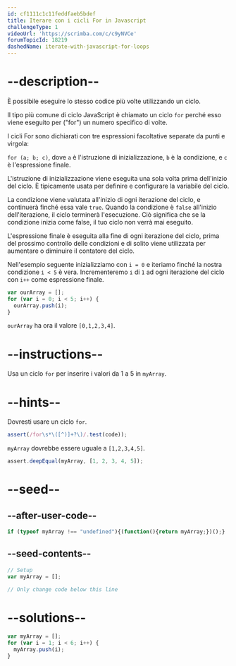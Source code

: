 ```yaml
---
id: cf1111c1c11feddfaeb5bdef
title: Iterare con i cicli For in Javascript
challengeType: 1
videoUrl: 'https://scrimba.com/c/c9yNVCe'
forumTopicId: 18219
dashedName: iterate-with-javascript-for-loops
---
```


# --description--

È possibile eseguire lo stesso codice più volte utilizzando un ciclo.

Il tipo più comune di ciclo JavaScript è chiamato un ciclo `for` perché esso viene eseguito per ("for") un numero specifico di volte.

I cicli For sono dichiarati con tre espressioni facoltative separate da punti e virgola:

`for (a; b; c)`, dove `a` è l'istruzione di inizializzazione, `b` è la condizione, e `c` è l'espressione finale.

L'istruzione di inizializzazione viene eseguita una sola volta prima dell'inizio del ciclo. È tipicamente usata per definire e configurare la variabile del ciclo.

La condizione viene valutata all'inizio di ogni iterazione del ciclo, e continuerà finché essa vale `true`. Quando la condizione è `false` all'inizio dell'iterazione, il ciclo terminerà l'esecuzione. Ciò significa che se la condizione inizia come false, il tuo ciclo non verrà mai eseguito.

L'espressione finale è eseguita alla fine di ogni iterazione del ciclo, prima del prossimo controllo delle condizioni e di solito viene utilizzata per aumentare o diminuire il contatore del ciclo.

Nell'esempio seguente inizializziamo con `i = 0` e iteriamo finché la nostra condizione `i < 5` è vera. Incrementeremo `i` di `1` ad ogni iterazione del ciclo con `i++` come espressione finale.

```js
var ourArray = [];
for (var i = 0; i < 5; i++) {
  ourArray.push(i);
}
```

`ourArray` ha ora il valore `[0,1,2,3,4]`.

# --instructions--

Usa un ciclo `for` per inserire i valori da 1 a 5 in `myArray`.

# --hints--

Dovresti usare un ciclo `for`.

```js
assert(/for\s*\([^)]+?\)/.test(code));
```

`myArray` dovrebbe essere uguale a `[1,2,3,4,5]`.

```js
assert.deepEqual(myArray, [1, 2, 3, 4, 5]);
```

# --seed--

## --after-user-code--

```js
if (typeof myArray !== "undefined"){(function(){return myArray;})();}
```

## --seed-contents--

```js
// Setup
var myArray = [];

// Only change code below this line
```

# --solutions--

```js
var myArray = [];
for (var i = 1; i < 6; i++) {
  myArray.push(i);
}
```
